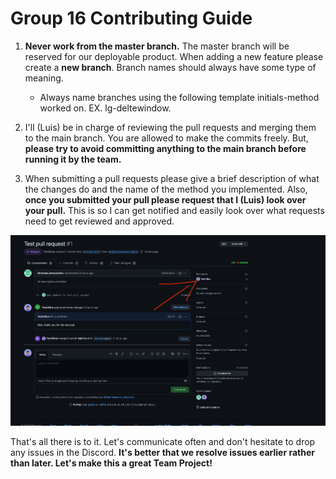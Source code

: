 # Group 16 Contributing Guide

1. **Never work from the master branch.** The master branch will be reserved for our deployable product. When adding a new feature please create a **new branch**. Branch names should always have some type of meaning.
    - Always name branches using the following template initials-method worked on. EX. lg-deltewindow.
    
2. I'll (Luis) be in charge of reviewing the pull requests and merging them to the main branch. You are allowed to make the commits freely. But, **please try to avoid committing anything to the main branch before running it by the team.**

3. When submitting a pull requests please give a brief description of what the changes do and the name of the method you implemented. Also, **once you submitted your pull please request that I (Luis) look over your pull.** This is so I can get notified and easily look over what requests need to get reviewed and approved.

![Reviewer](ReadMeImages/review.png)

That's all there is to it. Let's communicate often and don't hesitate to drop any issues in the Discord. **It's better that we resolve issues earlier rather than later. Let's make this a great Team Project!**

